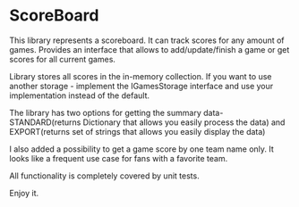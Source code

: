 # ScoreBoard

This library represents a scoreboard. It can track scores for any amount of games. 
Provides an interface that allows to add/update/finish a game or get scores for all current games.

Library stores all scores in the in-memory collection. If you want to use another storage - implement the IGamesStorage interface and use your implementation instead of the default.

The library has two options for getting the summary data- STANDARD(returns Dictionary that allows you easily process the data) and EXPORT(returns set of strings that allows you easily display the data)

I also added a possibility to get a game score by one team name only. It looks like a frequent use case for fans with a favorite team.

All functionality is completely covered by unit tests.

Enjoy it.